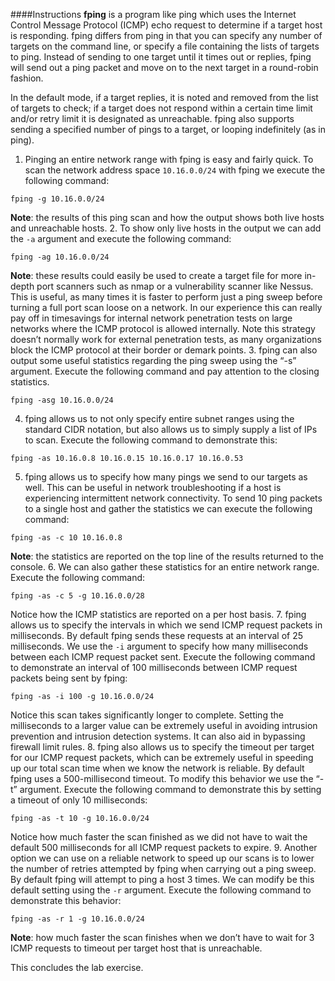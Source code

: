 ####Instructions
**fping** is a program like ping which uses the Internet Control Message Protocol (ICMP) echo request to determine if a target host is responding. fping differs from ping in that you can specify any number of targets on the command line, or specify a file containing the lists of targets to ping. Instead of sending to one target until it times out or replies, fping will send out a ping packet and move on to the next target in a round-robin fashion.

In the default mode, if a target replies, it is noted and removed from the list of targets to check; if a target does not respond within a certain time limit and/or retry limit it is designated as unreachable. fping also supports sending a specified number of pings to a target, or looping indefinitely (as in ping).

1. Pinging an entire network range with fping is easy and fairly quick. To scan the network address space `10.16.0.0/24` with fping we execute the following command:
```
fping -g 10.16.0.0/24
```
**Note**: the results of this ping scan and how the output shows both live hosts and unreachable hosts.
2. To show only live hosts in the output we can add the `-a` argument and execute the following command:
```
fping -ag 10.16.0.0/24
```
**Note**: these results could easily be used to create a target file for more in-depth port scanners such as nmap or a vulnerability scanner like Nessus. This is useful, as many times it is faster to perform just a ping sweep before turning a full port scan loose on a network. In our experience this can really pay off in timesavings for internal network penetration tests on large networks where the ICMP protocol is allowed internally. Note this strategy doesn’t normally work for external penetration tests, as many organizations block the ICMP protocol at their border or demark points.
3. fping can also output some useful statistics regarding the ping sweep using the “-s” argument. Execute the following command and pay attention to the closing statistics.
```
fping -asg 10.16.0.0/24
```
4. fping allows us to not only specify entire subnet ranges using the standard CIDR notation, but also allows us to simply supply a list of IPs to scan. Execute the following command to demonstrate this:
```
fping -as 10.16.0.8 10.16.0.15 10.16.0.17 10.16.0.53
```
5. fping allows us to specify how many pings we send to our targets as well. This can be useful in network troubleshooting if a host is experiencing intermittent network connectivity. To send 10 ping packets to a single host and gather the statistics we can execute the following command:
```
fping -as -c 10 10.16.0.8
```
**Note**: the statistics are reported on the top line of the results returned to the console.
6. We can also gather these statistics for an entire network range. Execute the following command:
```
fping -as -c 5 -g 10.16.0.0/28
```
Notice how the ICMP statistics are reported on a per host basis.
7. fping allows us to specify the intervals in which we send ICMP request packets in milliseconds. By default fping sends these requests at an interval of 25 milliseconds. We use the `-i` argument to specify how many milliseconds between each ICMP request packet sent. Execute the following command to demonstrate an interval of 100 milliseconds between ICMP request packets being sent by fping:
```
fping -as -i 100 -g 10.16.0.0/24
```
Notice this scan takes significantly longer to complete. Setting the milliseconds to a larger value can be extremely useful in avoiding intrusion prevention and intrusion detection systems. It can also aid in bypassing firewall limit rules.
8. fping also allows us to specify the timeout per target for our ICMP request packets, which can be extremely useful in speeding up our total scan time when we know the network is reliable. By default fping uses a 500-millisecond timeout. To modify this behavior we use the “-t” argument. Execute the following command to demonstrate this by setting a timeout of only 10 milliseconds:
```
fping -as -t 10 -g 10.16.0.0/24
```
Notice how much faster the scan finished as we did not have to wait the default 500 milliseconds for all ICMP request packets to expire.
9. Another option we can use on a reliable network to speed up our scans is to lower the number of retries attempted by fping when carrying out a ping sweep. By default fping will attempt to ping a host 3 times. We can modify be this default setting using the `-r` argument. Execute the following command to demonstrate this behavior:
```
fping -as -r 1 -g 10.16.0.0/24
```
**Note**: how much faster the scan finishes when we don’t have to wait for 3 ICMP requests to timeout per target host that is unreachable.

This concludes the lab exercise.
